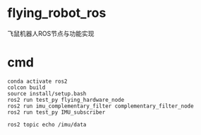 # flying_robot_ros
飞鼠机器人ROS节点与功能实现

# cmd
```
conda activate ros2
colcon build
source install/setup.bash
ros2 run test_py flying_hardware_node
ros2 run imu_complementary_filter complementary_filter_node
ros2 run test_py IMU_subscriber

ros2 topic echo /imu/data
```